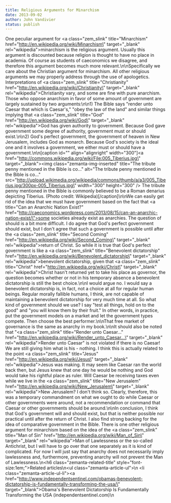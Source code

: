 ```yaml
---
title: Religious Arguments for Minarchism
date: 2013-09-02
author: John Vandivier
status: publish
---
```


One peculiar argument for <a class=\"zem_slink\" title=\"Minarchism\" href=\"http://en.wikipedia.org/wiki/Minarchism\" target=\"_blank\" rel=\"wikipedia\">minarchism</a> is the religious argument. Usually this argument is discounted because religion is thought to have no place in academia. Of course as students of caeconomics we disagree, and therefore this argument becomes much more relevant.\n\nSpecifically we care about the Christian argument for minarchism. All other religious arguments we may properly address through the use of apologetics. Interpretations of <a class=\"zem_slink\" title=\"Christianity\" href=\"http://en.wikipedia.org/wiki/Christianity\" target=\"_blank\" rel=\"wikipedia\">Christianity</a> vary, and some are fine with pure anarchism. Those who oppose anarchism in favor of some amount of government are largely sustained by two arguments:\n\n1) The Bible says \"render unto Caesar that which is Caesar's,\" \"obey the law of the land\" and similar things implying that <a class=\"zem_slink\" title=\"God\" href=\"http://en.wikipedia.org/wiki/God\" target=\"_blank\" rel=\"wikipedia\">God</a> has given authority to government. Because God gave government some degree of authority, government must or should exist.\n\n2) God's perfect government, the government of heaven in New Jerusalem, includes God as monarch. Because God's society is the ideal one and it involves a government, we either must or should have a government.\n\n[caption id=\"\" align=\"alignright\" width=\"300\"]<a href=\"http://commons.wikipedia.org/wiki/File:005_Tiberius.jpg\" target=\"_blank\"><img class=\"zemanta-img-inserted\" title=\"The tribute penny mentioned in the Bible is co...\" alt=\"The tribute penny mentioned in the Bible is co...\" src=\"http://upload.wikimedia.org/wikipedia/commons/thumb/a/a3/005_Tiberius.jpg/300px-005_Tiberius.jpg\" width=\"300\" height=\"300\" /></a> The tribute penny mentioned in the Bible is commonly believed to be a Roman denarius depicting Tiberius. (Photo credit: Wikipedia)[/caption]\n\nWe can easily get rid of the idea that we must have government based on the fact that <a title=\"Can an Anarchic Nation Exist?\" href=\"http://caeconomics.wordpress.com/2013/08/15/can-an-anarchic-nation-exist/\">some societies already exist as anarchies</a>. The question of should is a bit more difficult. I do agree that God's perfect government should exist, but I don't agree that such a government is possible until after the <a class=\"zem_slink\" title=\"Second Coming\" href=\"http://en.wikipedia.org/wiki/Second_Coming\" target=\"_blank\" rel=\"wikipedia\">return of Christ</a>. So while it is true that God's perfect government is like a <a class=\"zem_slink\" title=\"Benevolent dictatorship\" href=\"http://en.wikipedia.org/wiki/Benevolent_dictatorship\" target=\"_blank\" rel=\"wikipedia\">benevolent dictatorship</a>, given that <a class=\"zem_slink\" title=\"Christ\" href=\"http://en.wikipedia.org/wiki/Christ\" target=\"_blank\" rel=\"wikipedia\">Christ</a> hasn't returned yet to take his place as governor, the question becomes whether or not in his temporary absence a benevolent dictatorship is still the best choice.\n\nI would argue no. I would say a benevolent dictatorship is, in fact, not a choice at all for regular human beings. Regular morally fallible humans, I think, are not capable of maintaining a benevolent dictatorship for very much time at all. So what kind of government should we use? I say \"test all things, hold on to the good\" and \"you will know them by their fruit.\" In other words, in practice, put the government models on a market and let the government types compete. Then choose the best performer.\n\nThat free market of governance is the same as anarchy in my book.\n\nIt should also be noted that \"<a class=\"zem_slink\" title=\"Render unto Caesar...\" href=\"http://en.wikipedia.org/wiki/Render_unto_Caesar...\" target=\"_blank\" rel=\"wikipedia\">Render unto Caesar</a>\" is not violated if there is no Caesar! We are still giving him what is his - nothing. I think this is actually related to the point <a class=\"zem_slink\" title=\"Jesus\" href=\"http://en.wikipedia.org/wiki/Jesus\" target=\"_blank\" rel=\"wikipedia\">Jesus</a> was making. It may seem like Caesar ran the world back then, but Jesus knew that one day he would be nothing and God would take his rightful place as ruler. Will Caesar be receiving taxes even while we live in the <a class=\"zem_slink\" title=\"New Jerusalem\" href=\"http://en.wikipedia.org/wiki/New_Jerusalem\" target=\"_blank\" rel=\"wikipedia\">New Jerusalem</a>? I don't think so. Clearly, therefore, this was a temporary commandment on what we ought to do while Caesar or other governments were around, not a recommendation or command that Caesar or other governments should be around.\n\nIn conclusion, I think that God's government will and should exist, but that is neither possible nor practical until after the return of Christ. I also find strong backing for the idea of comparative government in the Bible. There is one other religious argument for minarchism based on the idea of the <a class=\"zem_slink\" title=\"Man of Sin\" href=\"http://en.wikipedia.org/wiki/Man_of_Sin\" target=\"_blank\" rel=\"wikipedia\">Man of Lawlessness</a> or the so-called Antichrist, but I will have to go over that one separately as it is kind of complicated. For now I will just say that anarchy does not necessarily imply lawlessness and, furthermore, preventing anarchy will not prevent the Man of Lawlessness.\n<h6 class=\"zemanta-related-title\" style=\"font-size:1em;\">Related articles</h6>\n<ul class=\"zemanta-article-ul\">\n	<li class=\"zemanta-article-ul-li\"><a href=\"http://www.independentsentinel.com/obamas-benevolent-dictatorship-is-fundamentally-transforming-the-usa/\" target=\"_blank\">Obama's Benevolent Dictatorship Is Fundamentally Transforming the USA</a> (independentsentinel.com)</li>\n</ul>